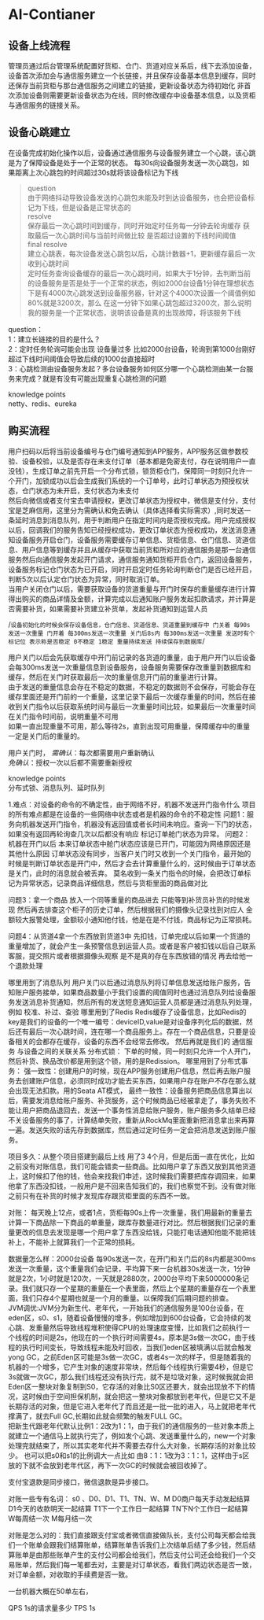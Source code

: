 # AI-Contianer
## 设备上线流程
管理员通过后台管理系统配置好货柜、仓门、货道对应关系后，线下去添加设备，设备首次添加会与通信服务建立一个长链接，并且保存设备基本信息到缓存，同时还保存当前货柜与那台通信服务之间建立的链接，更新设备状态为待初始化
非首次添加设备则需要更新设备状态为在线，同时修改缓存中设备基本信息，以及货柜与通信服务的链接关系。

## 设备心跳建立
在设备完成初始化操作以后，设备通过通信服务与设备服务建立一个心跳，该心跳是为了保障设备是处于一个正常的状态。
每30s向设备服务发送一次心跳包，如果距离上次心跳包的时间超过30s就将该设备标记为下线
> question<br>
由于网络抖动导致设备发送的心跳包未能及时到达设备服务，也会把设备标记为下线，但是设备是正常状态的<br>
> resolve<br>
保存最后一次心跳时间到缓存，同时开始定时任务每一分钟去轮询缓存 获取最后一次心跳时间与当前时间做比较 是否超过设置的下线时间阈值<br>
> final resolve<br>
建立心跳表，每次设备发送心跳包以后，心跳计数器+1，更新缓存最后一次收到心跳时间<br>
定时任务查询设备缓存的最后一次心跳时间，如果大于1分钟，去判断当前的设备服务是否是处于一个正常的状态，例如2000台设备1分钟在理想状态下是有4000次心跳发送到设备服务器，针对这个4000次设置一个阈值例如80%就是3200次，那么
在这一分钟下如果心跳包超过3200次，那么说明我的服务是一个正常状态，说明该设备是真的出现故障，将该服务下线

question：<br>
1：建立长链接的目的是什么？<br>
2：定时任务轮询可能会出现 设备量过多 比如2000台设备，轮询到第1000台刚好超过下线时间阈值会导致后续的1000台直接超时<br>
3：心跳检测由设备服务发起？多台设备服务如何区分哪一个心跳检测由某一台服务来完成？就是有没有可能出现重复心跳检测的问题<br>

knowledge points<br>
netty、redis、eureka

## 购买流程
用户扫码以后将当前设备编号与仓门编号通知到APP服务，APP服务区做参数校验、设备校验，以及是否存在未支付订单（基本都是免密支付，存在说明用户一直没钱），生成订单之前先开启一个分布式锁，锁货柜仓门，保障同一时刻只允许一个开门，加锁成功以后会生成我们系统的一个订单号，此时订单状态为预授权状态，仓门状态为未开启，支付状态为未支付<br>
然后向微信或者支付宝去申请授权，更改订单状态为授权中，微信是支付分，支付宝是芝麻信用，这里分为需确认和免去确认（具体选择看实际需求）,同时发送一条延时消息到消息队列，用于判断用户在指定时间内是否授权完成。用户完成授权以后，回调我们的服务告知已经授权成功，更改订单状态为授权成功，发送消息通知设备服务开启仓门，设备服务需要缓存订单信息、货柜信息、仓门信息、货道信息、用户信息等到缓存并且从缓存中获取当前货柜所对应的通信服务是那一台通信服务然后向通信服务发起开门请求，通信服务通知货柜开启仓门，返回设备服务，设备服务标记仓门状态为已开启，同时开启定时任务轮询判断仓门是否已经开启，判断5次以后认定仓门状态为异常，同时取消订单。<br>
当用户关闭仓门以后，需要获取设备的货道重量与开门时保存的重量缓存进行计算得出购买的商品详情及金额，计算完成以后通知账户服务发起扣款请求，并计算是否需要补货，如果需要补货建立补货单，发起补货通知到运营人员

/`
  设备初始化的时候会保存设备信息，仓门信息、货道信息、货道重量到缓存中
  门关着 每90s发送一次重量
  门开着 每300ms发送一次重量
  关门后8s内 每300ms发送一次重量
  发送时有个标记位 表示称是否稳定 0不稳定 1稳定
  重量持续发送 持续保存到数据库
`/

用户关门以后会先获取缓存中开门前记录的各货道的重量，由于用户开门以后设备会每300ms发送一次重量信息到设备服务，设备服务需要保存改重量到数据库和缓存，然后在关门时获取最后一次的重量信息开门前的重量进行计算。<br>
由于发送的重量信息会存在不稳定的数据，不稳定的数据则不会保存，可能会存在缓存里面还是开门前的一个重量，这里记录下最后一次缓存重量的时间，然后在接收到关门指令以后获取系统时间与最后一次重量时间比较，如果最后一次重量时间在关门指令时间前，说明重量不可用<br>
如果一直出现重量不可用，那么等待2s，直到出现可用重量，保障缓存中的重量一定是关门后的重量的。


用户关门时，
*需确认*：每次都需要用户重新确认<br>
*免确认*：授权一次以后都不需要重新授权

knowledge points<br>
分布式锁、消息队列、延时队列



1.难点：对设备的命令的不确定性，由于网络不好，机器不发送开门指令什么
       项目的所有难点都是在设备的一些网络中状态或者是机器的命令的不稳定性
   问题1：服务向机器发送开门指令，机器没有返回值或者长时间未响应。查询一下门的状态，如果没有返回再轮询查几次以后都没有响应 标记订单舱门状态为异常。
   问题2：机器在开门以后 本来订单状态中舱门状态应该是已开门，可能因为网络原因还是其他什么原因 订单状态没有同步，当客户关门时又收到一个关门指令，最开始的时候是判断订单状态是开门中，然后才会去计算重量什么的，这时候由于订单状态是关门，此时的消息就会被丢弃。
         莫名收到一条关门指令的时候，会把改订单标记为异常状态，记录商品详细信息，然后与货柜里面的商品做对比

  问题3：拿一个商品 放入一个同等重量的商品进去
        只能等到补货员补货的时候发现 然后再去排查这个柜子的历史订单，然后根据我们的摄像头记录找到对应人 金额较大报警处理，金额较小通知他付钱，他是在是不付钱，商品标记为正常损耗。

  问题4：从货道4拿一个东西放到货道3中
        先扣钱，订单完成以后如果一个货道的重量增加了，就会产生一条预警信息到运营人员。或者是客户被扣钱以后自己联系客服，提交照片或者根据摄像头观察 是不是真的存在东西放错的情况 再去给他一个退款处理

哪里用到了消息队列
    用户关门以后通过消息队列将订单信息发送给账户服务，告知账户服务接单，如果商品数量小于我们设置的阈值同时也通过消息队列给设备服务发送消息补货通知，然后所有的发送短息通知运营人员都是通过消息队列处理，例如 校准、补过、查验
哪里用到了Redis
    Redis缓存了设备信息，比如Redis的key是我们的设备的一个唯一编号：deviceID,value是对设备序列化后的数据，然后还有最后一次心跳时间，连在哪一个商品服务上。存在一个商品信息，只要是设备相关的会都存在缓存，设备的东西不会经常去修改。
    然后再就是我们的 通信服务 与设备之间的关联关系
  分布式锁：
  下单的时候，同一时刻只允许一个人开门，然后补货、换品改价都是用到这个锁，用的是Redission。
哪里用到了分布式事务：
  强一致性：创建用户的时候，现在APP服务创建用户信息，然后再去账户服务去创建账户信息，必须同时成功才能去买东西，如果用户存在账户不存在那么就会出现无法扣款。用的Seata AT模式，
  最终一致性：设备服务把商品信息算出以后，需要发消息给账户服务、补货服务，这个时候商品已经被拿走了，事务失败不能让用户把商品退回去，发送一个事务性消息给账户服务，账户服务多久结单已经不关设备服务的事了，计算结单失败，重新从RockMq里面重新把消息拿出来再算一遍。发送失败的话先存到数据库，然后通过定时任务一定会把消息发送到账户服务。      

  项目多久：从整个项目搭建到最后上线 用了3 4个月，但是后面一直在优化，比如之前没有对账信息，我们可能会错卖一些商品。比如用户拿了东西又放到其他货道上，这时候扣了他的钱，他会来找我们申述，这时候我们需要把库存调回来，如果他拿了东西没扣钱，一般用户是不回来告知我们的，我们也察觉不到。没有做对账之前只有在补货的时候才发现库存跟货柜里面的东西不一致。


  对账：
  每天晚上12点，或者1点，货柜每90s上传一次重量，我们用最新的重量去 计算一下商品除一下商品的单重量，跟库存数量进行对比。然后根据我们记录的重量更改的信息去发现是哪一个用户拿了东西没给钱，只能打电话通知他能不能把钱补上，不能补上就算我们一个正常的损耗。


  数据量怎么样：2000台设备 每90s发送一次，在开门和关门后的8s内都是300ms发送一次重量，这个重量我们会记录，平均算下来一台机器30s发送一次，1分钟就是2次，1小时就是120次，一天就是2880次，2000台平均下来5000000条记录。我们就只存一个星期的重量在一个表里面，然后上个星期的重量存在一个表里面，我们只存4个星期也就是一个月的重量。以保障我们后期问题的排查。<br>
  JVM调优:JVM分为新生代、老年代，一开始我们的通信服务是100台设备，在eden区，s0、s1，随着设备慢慢的增多，例如增加到600台设备，它会持续的发心跳、发重量然后导致线程堆积使得CPU的处理速度变慢，比如我们之前执行一个线程的时间是2s，他现在的一个执行时间需要4s，原本是3s做一次GC，由于线程的执行时间变长，导致线程未能及时回收，当我们eden区被填满以后就会触发yong GC，之前Eden区可能是3s做一次GC，或者4s一次的样子，但是随着我的机器的一个增多，它产生对象的速度非常块，然后每个线程执行需要4秒，但是它3s就做一次GC，那么我们线程还没有执行完，就不是垃圾对象，这时候我就会把Eden区一整块对象复制到S0，它存活的对象比S0区还要大，就会出现放不下的情况，这时候由于空间担保机制，就会把这一整块对象都放到老年代，但是它又不是长期存活的对象，但是它进入老年代了而且还是一批一批的进入，马上就把老年代撑满了，就去Full GC,长期如此就会频繁的触发FULL GC。<br>
  把新生代跟老年代默认比例1：2改为1：1，由于我们的通信服务的一些对象本质上就建立一个通信马上就执行完了，例如发个心跳、发送重量什么的，new一个对象处理完就结束了，所以其实老年代并不需要去存什么大对象，长期存活的对象比较少。
  也可以把s0和s1的比例调大一点比如 由8：1：1改为3：1：1，这样由于s区放的下就不会放到老年代区，再下一次GC的时候就会被回收掉了。


  支付宝退款是同步接口，微信退款是异步接口。


对账一些专有名词：
s0 、D0、D1、T1、TN、W、M
D0商户每天手动发起结算
D1今天的收款明天一起结算
T1下一个工作日一起结算
TN下N个工作日一起结算
W每周结一次
M每月结一次


对账是怎么对的：我们直接跟支付宝或者微信直接做队长，支付公司每天都会给我们一个账单会跟我们结算账单，结算账单告诉我们上次结单后结了多少钱，然后结算账单是由那些账单产生的支付公司都会给我们，然后支付公司还会给我们一个交易账单，然后我们每一笔都去对，主要是对订单状态，看我们两边状态是否一致，对订单金额，对收取的手续费是否一致。


一台机器大概在50单左右，

QPS 1s的请求量多少
TPS 1s  
